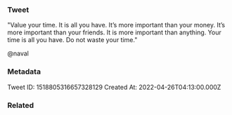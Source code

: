 ### Tweet
"Value your time. It is all you have. It’s more important than your money. It’s more important than your friends. It is more important than anything. Your time is all you have. Do not waste your time." 
 
@naval

### Metadata
Tweet ID: 1518805316657328129
Created At: 2022-04-26T04:13:00.000Z

### Related

